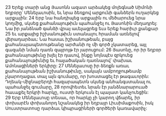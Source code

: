 23 Երեք տարի անց Յասոնն ազատ արձակեց մոլեգնած Սիմոնի եղբօրը՝ Մենելաւոսին, եւ նրա ձեռքով արքունի գանձերն ուղարկեց արքային: 24 Երբ նա հանդիպեց արքային ու մեծարուեց նրա կողմից, սկսեց քահանայութիւն պահանջել ու Յասոնին մեղադրել: Նա իր յանձնած գանձի վրայ աւելացրեց եւս երեք հարիւր քանքար 25 եւ արքայից իշխանութիւն ստանալու հրաման առնելով՝ վերադարձաւ: Նա հասաւ իշխանութեան, բայց քահանայապետութեանը արժանի ոչ մի գործ չկատարեց, այլ գազանի նման դառն զայրոյթ էր յարուցում: 26 Յասոնը, որ իր եղբօր քահանայութիւնը խլել էր դաւով, ինքը նոյնպէս զրկուեց քահանայութիւնից եւ հալածական դառնալով՝ փախաւ Ամոնացիների երկիրը:
27 Մենելաւոսը իր ձեռքն առաւ քահանայութեան իշխանութիւնը, սակայն ամբողջութեամբ չկարողացաւ տալ այն գումարը, որ խոստացել էր թագաւորին: Դղեակ-միջնաբերդի հազարապետն սկսեց անհանգստանալ ու պահանջել գումարը, 28 որովհետեւ նրան էր յանձնարարուած հաւաքել երկրի հարկը, ուստի երկուսն էլ պալատ կանչուեցին: 29 Երբ Մենելաւոսը տեսաւ, որ հարկը չի կարող վճարել, իր փոխարէն փոխանորդ նշանակեց իր եղբայր Լիւսիմաքոսին, իսկ Սուստրատոսը դարձաւ կիպրացիների գործերի կառավարիչ:

